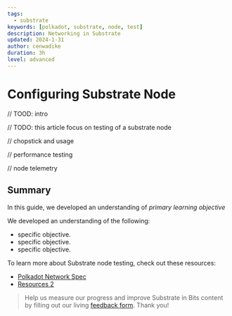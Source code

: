 ```yaml
---
tags:
  - substrate
keywords: [polkadot, substrate, node, test]
description: Networking in Substrate
updated: 2024-1-31
author: cenwadike
duration: 3h
level: advanced
---
```


# Configuring Substrate Node

// TOOD: intro

// TODO: this article focus on testing of a substrate node

// chopstick and usage

// performance testing

// node telemetry

## Summary

In this guide, we developed an understanding of _primary learning objective_

We developed an understanding of the following:

- specific objective.
- specific objective.
- specific objective.

To learn more about Substrate node testing, check out these
resources:

- [Polkadot Network Spec](https://spec.polkadot.network/chap-networking)
- [Resources 2](https://)

>Help us measure our progress and improve Substrate in Bits content by filling
out our living [feedback form](https://airtable.com/shr7CrrZ5zqlhWEUD).
Thank you!
